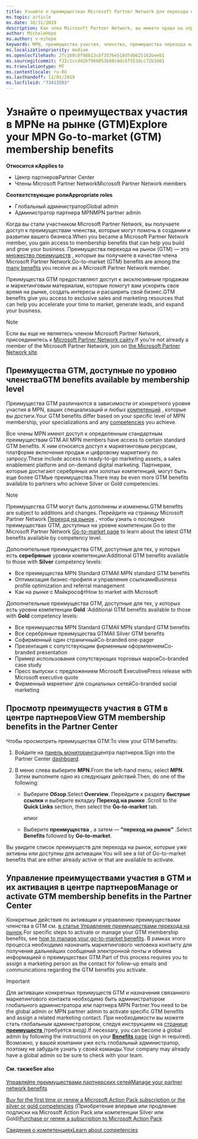 ```yaml
---
title: Узнайте о преимуществах Microsoft Partner Network для перехода на рынок | Центр партнеров
ms.topic: article
ms.date: 10/31/2019
description: Как член Microsoft Partner Network, вы имеете право на определенные преимущества для перехода на рынок. Узнайте о различных уровнях преимуществ перехода на рынок и о том, как активировать их и управлять ими в центре партнеров.
author: MicheleHope
ms.author: v-mihope
keywords: MPN, преимущества участия, членство, преимущества перехода на рынок, переход на рынок, переход на рынок, GTM, членство Gold, Серебряное членство
ms.localizationpriority: medium
ms.openlocfilehash: 2fc160c0f98b13c8f3576e518dfdb625162beeb1
ms.sourcegitcommit: f32c1ccd42b7966053b60c0dcbf553dcc72b3d01
ms.translationtype: MT
ms.contentlocale: ru-RU
ms.lasthandoff: 11/01/2019
ms.locfileid: "73413593"
---
```

# <a name="explore-your-mpn-go-to-market-gtm-membership-benefits"></a><span data-ttu-id="b64bf-105">Узнайте о преимуществах участия в MPNе на рынке (GTM)</span><span class="sxs-lookup"><span data-stu-id="b64bf-105">Explore your MPN Go-to-market (GTM) membership benefits</span></span>

<span data-ttu-id="b64bf-106">**Относится к**</span><span class="sxs-lookup"><span data-stu-id="b64bf-106">**Applies to**</span></span>

- <span data-ttu-id="b64bf-107">Центр партнеров</span><span class="sxs-lookup"><span data-stu-id="b64bf-107">Partner Center</span></span>
- <span data-ttu-id="b64bf-108">Члены Microsoft Partner Network</span><span class="sxs-lookup"><span data-stu-id="b64bf-108">Microsoft Partner Network members</span></span>

<span data-ttu-id="b64bf-109">**Соответствующие роли**</span><span class="sxs-lookup"><span data-stu-id="b64bf-109">**Appropriate roles**</span></span>

- <span data-ttu-id="b64bf-110">Глобальный администратор</span><span class="sxs-lookup"><span data-stu-id="b64bf-110">Global admin</span></span>
- <span data-ttu-id="b64bf-111">Администратор партнера MPN</span><span class="sxs-lookup"><span data-stu-id="b64bf-111">MPN partner admin</span></span>

<span data-ttu-id="b64bf-112">Когда вы стали участником Microsoft Partner Network, вы получаете доступ к преимуществам членства, которые могут помочь в создании и развитии вашего бизнеса.</span><span class="sxs-lookup"><span data-stu-id="b64bf-112">When you became a Microsoft Partner Network member, you gain access to membership benefits that can help you build and grow your business.</span></span> <span data-ttu-id="b64bf-113">Преимущества перехода на рынок (GTM) — это [множество преимуществ](https://partner.microsoft.com/manage-your-partner-network-benefits) , которые вы получаете в качестве члена Microsoft Partner Network.</span><span class="sxs-lookup"><span data-stu-id="b64bf-113">Go-to-market (GTM) benefits are among the [many benefits](https://partner.microsoft.com/manage-your-partner-network-benefits) you receive as a Microsoft Partner Network member.</span></span> 

<span data-ttu-id="b64bf-114">Преимущества GTM предоставляют доступ к эксклюзивным продажам и маркетинговым материалам, которые помогут вам ускорить свое время на рынке, создать интересы и расширить свой бизнес.</span><span class="sxs-lookup"><span data-stu-id="b64bf-114">GTM benefits give you access to exclusive sales and marketing resources that can help you accelerate your time to market, generate leads, and expand your business.</span></span>

>[!NOTE]
><span data-ttu-id="b64bf-115">Если вы еще не являетесь членом Microsoft Partner Network, присоединитесь к [Microsoft Partner Network сайту](https://partner.microsoft.com/membership).</span><span class="sxs-lookup"><span data-stu-id="b64bf-115">If you're not already a member of the Microsoft Partner Network, join on [the Microsoft Partner Network site](https://partner.microsoft.com/membership).</span></span>


## <a name="gtm-benefits-available-by-membership-level"></a><span data-ttu-id="b64bf-116">Преимущества GTM, доступные по уровню членства</span><span class="sxs-lookup"><span data-stu-id="b64bf-116">GTM benefits available by membership level</span></span>

<span data-ttu-id="b64bf-117">Преимущества GTM различаются в зависимости от конкретного уровня участия в MPN, ваших специализаций и любых [компетенций](learn-about-competencies.md) , которые вы достиги.</span><span class="sxs-lookup"><span data-stu-id="b64bf-117">Your GTM benefits differ based on your specific level of MPN membership, your specializations and any [competencies](learn-about-competencies.md) you achieve.</span></span>

<span data-ttu-id="b64bf-118">Все члены MPN имеют доступ к определенным стандартным преимуществам GTM.</span><span class="sxs-lookup"><span data-stu-id="b64bf-118">All MPN members have access to certain standard GTM benefits.</span></span> <span data-ttu-id="b64bf-119">К ним относятся доступ к маркетинговым ресурсам, платформе включения продаж и цифровому маркетингу по запросу.</span><span class="sxs-lookup"><span data-stu-id="b64bf-119">These include access to ready-to-go marketing assets, a sales enablement platform and on-demand digital marketing.</span></span> <span data-ttu-id="b64bf-120">Партнерам, которые достигают серебряных или золотых компетенций, могут быть еще более GTMые преимущества.</span><span class="sxs-lookup"><span data-stu-id="b64bf-120">There may be even more GTM benefits available to partners who achieve Silver or Gold competencies.</span></span>

>[!NOTE]
><span data-ttu-id="b64bf-121">Преимущества GTM могут быть дополнены и изменены.</span><span class="sxs-lookup"><span data-stu-id="b64bf-121">GTM benefits are subject to additions and changes.</span></span> <span data-ttu-id="b64bf-122">Перейдите на страницу Microsoft Partner Network [Переход на рынок](https://partner.microsoft.com/en-us/membership/go-to-market) , чтобы узнать о последних преимуществах GTM, доступных на уровне компетенции.</span><span class="sxs-lookup"><span data-stu-id="b64bf-122">Go to the Microsoft Partner Network [Go-to-market page](https://partner.microsoft.com/en-us/membership/go-to-market) to learn about the latest GTM benefits available by competency level.</span></span>

<span data-ttu-id="b64bf-123">Дополнительные преимущества GTM, доступные для тех, у которых есть **серебряные** уровни компетенции:</span><span class="sxs-lookup"><span data-stu-id="b64bf-123">Additional GTM benefits available to those with **Silver** competency levels:</span></span>

- <span data-ttu-id="b64bf-124">Все преимущества MPN Standard GTM</span><span class="sxs-lookup"><span data-stu-id="b64bf-124">All MPN standard GTM benefits</span></span>
- <span data-ttu-id="b64bf-125">Оптимизация бизнес-профиля и управление ссылками</span><span class="sxs-lookup"><span data-stu-id="b64bf-125">Business profile optimization and referral management</span></span>
- <span data-ttu-id="b64bf-126">Как на рынке с Майкрософт</span><span class="sxs-lookup"><span data-stu-id="b64bf-126">How to market with Microsoft</span></span>

<span data-ttu-id="b64bf-127">Дополнительные преимущества GTM, доступные для тех, у которых есть уровни компетенции **Gold** :</span><span class="sxs-lookup"><span data-stu-id="b64bf-127">Additional GTM benefits available to those with **Gold** competency levels:</span></span>

- <span data-ttu-id="b64bf-128">Все преимущества MPN Standard GTM</span><span class="sxs-lookup"><span data-stu-id="b64bf-128">All MPN standard GTM benefits</span></span>
- <span data-ttu-id="b64bf-129">Все серебряные преимущества GTM</span><span class="sxs-lookup"><span data-stu-id="b64bf-129">All Silver GTM benefits</span></span>
- <span data-ttu-id="b64bf-130">Софирменный один страничный</span><span class="sxs-lookup"><span data-stu-id="b64bf-130">Co-branded one-pager</span></span>
- <span data-ttu-id="b64bf-131">Презентация с сопутствующим фирменным оформлением</span><span class="sxs-lookup"><span data-stu-id="b64bf-131">Co-branded presentation</span></span>
- <span data-ttu-id="b64bf-132">Пример использования сопутствующих торговых марок</span><span class="sxs-lookup"><span data-stu-id="b64bf-132">Co-branded case study</span></span>
- <span data-ttu-id="b64bf-133">Пресс выпуски с предложением Microsoft Executive</span><span class="sxs-lookup"><span data-stu-id="b64bf-133">Press release with Microsoft executive quote</span></span>
- <span data-ttu-id="b64bf-134">Фирменный маркетинг для социальных сетей</span><span class="sxs-lookup"><span data-stu-id="b64bf-134">Co-branded social marketing</span></span>

## <a name="view-gtm-membership-benefits-in-the-partner-center"></a><span data-ttu-id="b64bf-135">Просмотр преимуществ участия в GTM в центре партнеров</span><span class="sxs-lookup"><span data-stu-id="b64bf-135">View GTM membership benefits in the Partner Center</span></span>

<span data-ttu-id="b64bf-136">Чтобы просмотреть преимущества GTM:</span><span class="sxs-lookup"><span data-stu-id="b64bf-136">To view your GTM benefits:</span></span>

1. <span data-ttu-id="b64bf-137">Войдите на [панель мониторинга]( https://docs.microsoft.com/en-us/partner-center/)центра партнеров.</span><span class="sxs-lookup"><span data-stu-id="b64bf-137">Sign into the Partner Center [dashboard]( https://docs.microsoft.com/en-us/partner-center/).</span></span>

2. <span data-ttu-id="b64bf-138">В меню слева выберите **MPN**.</span><span class="sxs-lookup"><span data-stu-id="b64bf-138">From the left-hand menu, select **MPN**.</span></span> <span data-ttu-id="b64bf-139">Затем выполните одно из следующих действий.</span><span class="sxs-lookup"><span data-stu-id="b64bf-139">Then, do one of the following:</span></span>

    - <span data-ttu-id="b64bf-140">Выберите **Обзор**.</span><span class="sxs-lookup"><span data-stu-id="b64bf-140">Select **Overview**.</span></span> <span data-ttu-id="b64bf-141">Перейдите к разделу **быстрые ссылки** и выберите вкладку **Переход на рынке** .</span><span class="sxs-lookup"><span data-stu-id="b64bf-141">Scroll to the **Quick Links** section, then select the **Go-to-market** tab.</span></span>

      <span data-ttu-id="b64bf-142">или</span><span class="sxs-lookup"><span data-stu-id="b64bf-142">or</span></span>

    - <span data-ttu-id="b64bf-143">Выберите **преимущества** , а затем — **"переход на рынок"** .</span><span class="sxs-lookup"><span data-stu-id="b64bf-143">Select **Benefits** followed by **Go-to-market**.</span></span>

<span data-ttu-id="b64bf-144">Вы увидите список преимуществ для перехода на рынок, которые уже активны или доступны для активации.</span><span class="sxs-lookup"><span data-stu-id="b64bf-144">You will see a list of Go-to-market benefits that are either already active or that are available to activate.</span></span>

## <a name="manage-or-activate-gtm-membership-benefits-in-the-partner-center"></a><span data-ttu-id="b64bf-145">Управление преимуществами участия в GTM и их активация в центре партнеров</span><span class="sxs-lookup"><span data-stu-id="b64bf-145">Manage or activate GTM membership benefits in the Partner Center</span></span>

<span data-ttu-id="b64bf-146">Конкретные действия по активации и управлению преимуществами членства в GTM см. [в статье Управление преимуществами перехода на рынок](manage-your-partner-network-benefits.md#manage-go-to-market-benefits).</span><span class="sxs-lookup"><span data-stu-id="b64bf-146">For specific steps to activate or manage your GTM membership benefits, see [how to manage your go-to-market benefits](manage-your-partner-network-benefits.md#manage-go-to-market-benefits).</span></span> <span data-ttu-id="b64bf-147">В рамках этого процесса необходимо назначить маркетингового человека контакту для получения дальнейших сообщений электронной почты и обмена информацией о преимуществах GTM.</span><span class="sxs-lookup"><span data-stu-id="b64bf-147">Part of this process requires you to assign a marketing person as the contact for follow-up emails and communications regarding the GTM benefits you activate.</span></span>

>[!IMPORTANT]
><span data-ttu-id="b64bf-148">Для активации конкретных преимуществ GTM и назначения связанного маркетингового контакта необходимо быть администратором глобального администратора или партнера MPN Partner.</span><span class="sxs-lookup"><span data-stu-id="b64bf-148">You need to be the global admin or MPN partner admin to activate specific GTM benefits and assign a related marketing contact.</span></span> <span data-ttu-id="b64bf-149">При необходимости вы можете стать глобальным администратором, следуя инструкциям на [странице **преимуществ** ](https://partnercenter.microsoft.com/pcv/partnership/benefits) (требуется вход).</span><span class="sxs-lookup"><span data-stu-id="b64bf-149">If necessary, you can become a global admin by following the instructions on your [**Benefits** page](https://partnercenter.microsoft.com/pcv/partnership/benefits) (sign in required).</span></span> <span data-ttu-id="b64bf-150">Возможно, у вашей компании уже есть глобальный администратор, поэтому не забудьте узнать у своей команды.</span><span class="sxs-lookup"><span data-stu-id="b64bf-150">Your company may already have a global admin so be sure to check with your team.</span></span>

#### <a name="see-also"></a><span data-ttu-id="b64bf-151">См. также</span><span class="sxs-lookup"><span data-stu-id="b64bf-151">See also</span></span>

[<span data-ttu-id="b64bf-152">Управляйте преимуществами партнерских сетей</span><span class="sxs-lookup"><span data-stu-id="b64bf-152">Manage your partner network benefits</span></span>](manage-your-partner-network-benefits.md)

<span data-ttu-id="b64bf-153">[Buy for the first time or renew a Microsoft Action Pack subscription or the silver or gold competencies](mpn-get-action-pack.md) (Приобретение впервые или продление подписки на Microsoft Action Pack или компетенции Silver или Gold)</span><span class="sxs-lookup"><span data-stu-id="b64bf-153">[Purchase or renew a subscription to Microsoft Action Pack](mpn-get-action-pack.md)</span></span>

[<span data-ttu-id="b64bf-154">Сведения о компетенциях</span><span class="sxs-lookup"><span data-stu-id="b64bf-154">Learn about competencies</span></span>](learn-about-competencies.md)